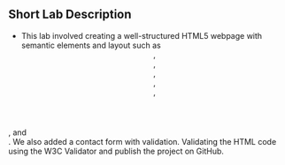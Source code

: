 ## Short Lab Description

- This lab involved creating a well-structured HTML5 webpage with semantic elements  and layout such as  <header>, <nav>, <main>, <section>, <article>, 
<aside>, and <footer>. We also added a contact form with validation. Validating the HTML code using the W3C Validator and publish the project on GitHub.